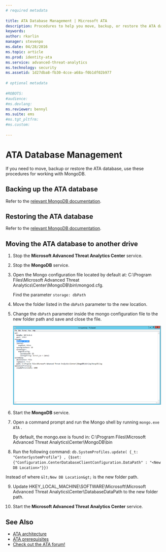 ```yaml
---
# required metadata

title: ATA Database Management | Microsoft ATA
description: Procedures to help you move, backup, or restore the ATA database.
keywords:
author: rkarlin
manager: stevenpo
ms.date: 04/28/2016
ms.topic: article
ms.prod: identity-ata
ms.service: advanced-threat-analytics
ms.technology: security
ms.assetid: 1d27dba8-fb30-4cce-a68a-f0b1df02b977

# optional metadata

#ROBOTS:
#audience:
#ms.devlang:
ms.reviewer: bennyl
ms.suite: ems
#ms.tgt_pltfrm:
#ms.custom:

---
```


# ATA Database Management
If you need to move, backup or restore the ATA database, use these procedures for working with MongoDB.

## Backing up the ATA database
Refer to the [relevant MongoDB documentation](http://docs.mongodb.org/manual/administration/backup/).

## Restoring the ATA database
Refer to the [relevant MongoDB documentation](http://docs.mongodb.org/manual/administration/backup/).

## Moving the ATA database to another drive

1.  Stop the **Microsoft Advanced Threat Analytics Center** service.

2.  Stop the **MongoDB** service.

3.  Open the Mongo configuration file located by default at: C:\Program Files\Microsoft Advanced Threat Analytics\Center\MongoDB\bin\mongod.cfg.

    Find the parameter `storage: dbPath`

4.  Move the folder listed in the `dbPath` parameter to the new location.

5.  Change the `dbPath` parameter inside the mongo configuration file to the new folder path and save and close the file.

    ![Modify MongoDB configuration image](media/ATA-mongoDB-moveDB.png)

6.  Start the **MongoDB** service.

7.  Open a command prompt and run the Mongo shell by running `mongo.exe ATA` .

    By default, the mongo.exe is found in: C:\Program Files\Microsoft Advanced Threat Analytics\Center\MongoDB\bin

8.  Run the following command: `db.SystemProfiles.update( {_t: "CenterSystemProfile"} , {$set:{"Configuration.CenterDatabaseClientConfiguration.DataPath" : "<New DB Location>"}})`

   Instead of <New DB Location> where `&lt;New DB Location&gt;` is the new folder path.

9.  Update HKEY_LOCAL_MACHINE\SOFTWARE\Microsoft\Microsoft Advanced Threat Analytics\Center\DatabaseDataPath to the new folder path.

9. Start the **Microsoft Advanced Threat Analytics Center** service.

## See Also
- [ATA architecture](/advanced-threat-analytics/plan-design/ata-architecture)
- [ATA prerequisites](/advanced-threat-analytics/plan-design/ata-prerequisites)
- [Check out the ATA forum!](https://social.technet.microsoft.com/Forums/security/home?forum=mata)

